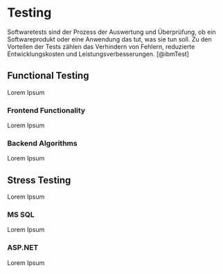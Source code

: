 # Testing
Softwaretests sind der Prozess der Auswertung und Überprüfung, ob ein Softwareprodukt oder eine Anwendung das tut, was sie tun soll. Zu den Vorteilen der Tests zählen das Verhindern von Fehlern, reduzierte Entwicklungskosten und Leistungsverbesserungen. [@ibmTest]


## Functional Testing
Lorem Ipsum


### Frontend Functionality
Lorem Ipsum


### Backend Algorithms
Lorem Ipsum


## Stress Testing
Lorem Ipsum


### MS SQL
Lorem Ipsum


### ASP.NET
Lorem Ipsum